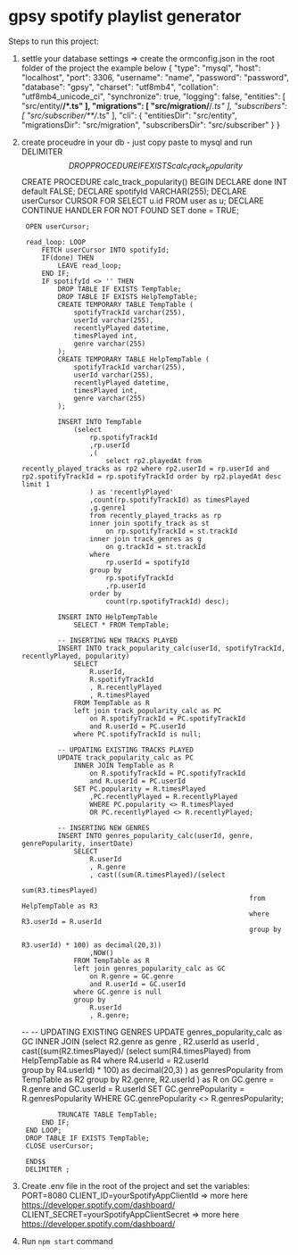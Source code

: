 # gpsy spotify playlist generator

Steps to run this project:
1. settle your database settings => create the ormconfig.json in the root folder of the project the example below
        {
        "type": "mysql",
        "host": "localhost",
        "port": 3306,
        "username": "name",
        "password": "password",
        "database": "gpsy",
        "charset": "utf8mb4",
        "collation": "utf8mb4_unicode_ci",
        "synchronize": true,
        "logging": false,
        "entities": [
            "src/entity/**/*.ts"
        ],
        "migrations": [
            "src/migration/**/*.ts"
        ],
        "subscribers": [
            "src/subscriber/**/*.ts"
        ],
        "cli": {
            "entitiesDir": "src/entity",
            "migrationsDir": "src/migration",
            "subscribersDir": "src/subscriber"
        }
        }

2. create proceudre in your db - just copy paste to mysql and run
        DELIMITER $$
        DROP PROCEDURE IF EXISTS calc_track_popularity$$
        CREATE PROCEDURE calc_track_popularity()
        BEGIN 
        DECLARE done INT default FALSE;
        DECLARE spotifyId VARCHAR(255);
        DECLARE userCursor CURSOR FOR SELECT u.id FROM user as u;
        DECLARE CONTINUE HANDLER FOR NOT FOUND SET done = TRUE;
        
        OPEN userCursor;
        
        read_loop: LOOP
            FETCH userCursor INTO spotifyId;
            IF(done) THEN
                LEAVE read_loop;
            END IF;
            IF spotifyId <> '' THEN
                DROP TABLE IF EXISTS TempTable;
                DROP TABLE IF EXISTS HelpTempTable;
                CREATE TEMPORARY TABLE TempTable (
                    spotifyTrackId varchar(255), 
                    userId varchar(255), 
                    recentlyPlayed datetime,
                    timesPlayed int,
                    genre varchar(255)
                );
                CREATE TEMPORARY TABLE HelpTempTable (
                    spotifyTrackId varchar(255), 
                    userId varchar(255), 
                    recentlyPlayed datetime,
                    timesPlayed int,
                    genre varchar(255)
                );

                INSERT INTO TempTable 
                    (select 
                        rp.spotifyTrackId
                        ,rp.userId
                        ,(
                            select rp2.playedAt from recently_played_tracks as rp2 where rp2.userId = rp.userId and rp2.spotifyTrackId = rp.spotifyTrackId order by rp2.playedAt desc limit 1
                        ) as 'recentlyPlayed'
                        ,count(rp.spotifyTrackId) as timesPlayed
                        ,g.genre1
                        from recently_played_tracks as rp
                        inner join spotify_track as st
                            on rp.spotifyTrackId = st.trackId
                        inner join track_genres as g 
                            on g.trackId = st.trackId
                        where
                            rp.userId = spotifyId
                        group by
                            rp.spotifyTrackId
                            ,rp.userId
                        order by 
                            count(rp.spotifyTrackId) desc);
            
                INSERT INTO HelpTempTable
                    SELECT * FROM TempTable;
                    
                -- INSERTING NEW TRACKS PLAYED
                INSERT INTO track_popularity_calc(userId, spotifyTrackId, recentlyPlayed, popularity)
                    SELECT
                        R.userId,
                        R.spotifyTrackId
                        , R.recentlyPlayed
                        , R.timesPlayed
                    FROM TempTable as R
                    left join track_popularity_calc as PC
                        on R.spotifyTrackId = PC.spotifyTrackId
                        and R.userId = PC.userId
                    where PC.spotifyTrackId is null;

                -- UPDATING EXISTING TRACKS PLAYED
                UPDATE track_popularity_calc as PC 
                    INNER JOIN TempTable as R
                        on R.spotifyTrackId = PC.spotifyTrackId
                        and R.userId = PC.userId
                    SET PC.popularity = R.timesPlayed
                        ,PC.recentlyPlayed = R.recentlyPlayed
                        WHERE PC.popularity <> R.timesPlayed
                        OR PC.recentlyPlayed <> R.recentlyPlayed;
                    
                -- INSERTING NEW GENRES
                INSERT INTO genres_popularity_calc(userId, genre, genrePopularity, insertDate)
                    SELECT
                        R.userId
                        , R.genre
                        , cast((sum(R.timesPlayed)/(select
                                                                    sum(R3.timesPlayed)
                                                                from HelpTempTable as R3 
                                                                where R3.userId = R.userId  
                                                                group by
                                                                    R3.userId) * 100) as decimal(20,3))
                        ,NOW()
                    FROM TempTable as R
                    left join genres_popularity_calc as GC
                        on R.genre = GC.genre
                        and R.userId = GC.userId
                    where GC.genre is null
                    group by
                        R.userId
                        , R.genre;
    -- 
                -- UPDATING EXISTING GENRES
                UPDATE genres_popularity_calc as GC
                INNER JOIN (select 
                                    R2.genre as genre
                                    , R2.userId as userId
                                    , cast((sum(R2.timesPlayed)/ (select
                                                                sum(R4.timesPlayed)
                                                            from HelpTempTable as R4 
                                                            where R4.userId = R2.userId  
                                                            group by
                                                                R4.userId) * 100) as decimal(20,3) ) as genresPopularity
                                from TempTable as R2 
                                group by
                                    R2.genre,
                                    R2.userId
                            ) as R
                    on GC.genre = R.genre
                    and GC.userId = R.userId
                SET GC.genrePopularity = R.genresPopularity
                WHERE GC.genrePopularity <> R.genresPopularity;

                TRUNCATE TABLE TempTable;
            END IF;
        END LOOP;
        DROP TABLE IF EXISTS TempTable;
        CLOSE userCursor;
            
        END$$
        DELIMITER ;

3. Create .env file in the root of the project and set the variables:
    PORT=8080
    CLIENT_ID=yourSpotifyAppClientId => more here https://developer.spotify.com/dashboard/
    CLIENT_SECRET=yourSpotifyAppClientSecret => more here https://developer.spotify.com/dashboard/

4. Run `npm start` command
